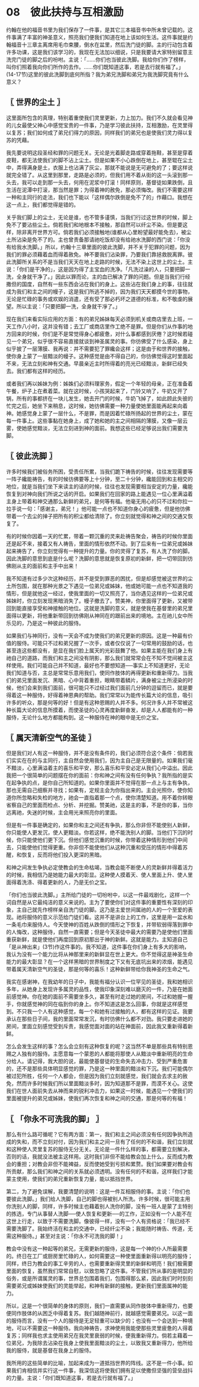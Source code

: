 # 08　彼此扶持与互相激励


约翰在他的福音书里为我们保存了一件事，是其它三本福音书中所未曾记载的。这件事满了丰富的神圣意义，照亮我们便我们知道在地上该如何生活。这件事就是约翰福音十三章主离席用毛巾束腰，倒水在盆里，然后洗门徒的脚。主的行动包含着许多功课，这是我们该学习的，我现在无法加以细说，只是我要请大家特别留意主洗完门徒的脚之后的吩咐。主说：「……你们也当彼此洗脚。我给你们作了榜样，叫你们照着我向你们所作的去作。……你们既知道这事，若是去行就有福了。」(14-17节)这里的彼此洗脚到底何所指？我为弟兄洗脚和弟兄为我洗脚究竟有什么意义？



## 〖 世界的尘土 〗

这里面所包含的真理，特别着重使我们灵里更新，力上加力。我们不久就会看见神的儿女最使父神心中感觉宝贵的一件事，乃是学习彼此扶持，互相激励，在灵里得以复苏；我们如何成了弟兄们得力的原因，同样我们的弟兄也是使我们灵力得以复苏的凭藉。

我先要说明这段圣经和罪的问题无关。无论是光着脚走路或穿着拖鞋，甚至是穿着皮鞋，都无法使我们的脚不沾上尘土。但是如果不小心跌倒在地上，甚至辊在尘土中，弄得满身是土，衣服上也沾满了灰尘，那就不能说是无可避免的了；要这样说就完全错了。从这里到那里，走路是必须的，但我们用不着从街的这一头滚到那一头去，我可以走到那一头去，何用在泥浆中打滚！同样原则，基督徒如果跌倒，且生活在泥潭中打滚，那当然是罪；为得着神的赦免，那必须悔改。我们不需要这样一种和主同行的走法，我们也下能以「这样偶尔跌倒是免不了的」作藉口。我想在这一点上，我们都觉得是错的。

关乎我们脚上的尘土，无论是谁，也不管多谨慎，当我们行过这世界的时候，脚上免不了要沾些尘土。倘若我们和地根本不接触，那自然可以纤尘不染。但是要这样，除非离开世界方可。倘若我们必须接触地(谁都从心里盼望最好能免去)，被尘土所沾染是免不了的。主也曾责备那请祂吃饭却没有给祂水洗脚的西门说：「你没有给我水洗脚。」所以，约翰十三章里面的彼此洗脚，并不关于犯罪的问题，因为我们的罪必须藉着血而得着赦免。神不要我们沾染罪，乃要我们靠拯救脱离罪。彼此洗脚所关系的不是当我们天天在地上走路的时候，无法不染上这世上的尘土。主说：「你们是干净的」，这是因为得了主宝血的洗净。「凡洗过澡的人，只要把脚一洗，全身就干净了。」因此以罪而论，主的血已解决了罪的问题。但是当我们行经撒但的国度，自然有一些东西会沾在我们的身上。这些沾在我们身上的事，往往就成为我们和主之间的幔子，这是我们所逃不掉的，因为我们天天都摸今世的事物，无论是忙碌的事务或欢娱的消遣，还有受了那必朽坏之道德的标准，和不敬虔的展望。所以主说：「只要把脚一洗，全身就干凈了。」

现在我们来看实际应用的方面：有的弟兄姊妹每天必须到机关或商店里去上班，一天工作八小时，这并没有错；去工厂或商店里作工绝不是罪。但是你们从作事的地方回来的时候，你们是不是常觉得身心都疲惫，对什么事都感到厌倦？这时候若碰见一个弟兄，似乎很不容易直接就谈到神圣属灵的事。你彷佛受了什么感染，身上似乎披了一层薄膜、我再说：并不需要犯了罪纔会这样；这是由于和世界的接触，使你身上蒙了一层黯淡的幔子。这种感觉是由不得自己的，你彷佛觉得这时里面起不来，无法立刻和神有交通。早晨亲近主时所得着的亮光已经黯淡，新鲜已经失去。我们都有这样的经历。

或者我们再以姊妹为例：姊姝们必须料理家务，假定一个年轻的母亲，正在准备着午餐，炉子上在煮着菜。就在这时候，小孩哭起来了，门铃又响了，牛奶又开了锅，所有的事都挤在一块儿发生，她去开门的时候，牛奶飞掉了，如此顾此失彼的忙完之后，她坐下来稍息，这时候，她彷佛需要一种力量使她里面能再起来向着神。她感觉身上蒙了一层什么，不是罪，而是因着忙碌所扬起的世界的尘土，蒙在每一件事上。这些事黏在她身上，成了她和她的主之间相隔的薄膜，又像一层云雾，使她感觉黯淡，无法立刻进到神的面前。我想这些已经足够说出我们需要洗脚。



## 〖 彼此洗脚 〗

许多时候我们被俗务所困，受责任所累，当我们跪下祷告的时候，往往发现需要等一阵子纔能祷告，有的时候彷佛要等上十分钟，至二十分钟，纔能回到和主相交的地位，就是当我们坐下来读主的话的时候，往往也发现需要相当安定的力量，纔能恢复到对神向我们所说之话的开启。如果我们在回家的路上能遇见一位心里满溢着主身上带着和神交通那么新鲜的弟兄，是何等有福。他毫无用心的只不过和你拉一拉手说一句：「感谢主，弟兄！」他可能一点也不知道你身心的疲惫，但是他彷佛带着一个去尘的掸子把所有的积尘都给清除了。你立刻就觉得和神之间的交通又恢复了。

有的时候你因着一天的忙累，带着一颗沉重的灵来赴祷告聚会，祷告的时候你里面还是起不来，接着又有人祷告，里面的情形依然不动。到了后来有一位弟兄或姊妹起来祷告了，你立刻觉得有一种提升的力量。你的灵得了复苏，有人洗了你的脚。因此洗脚的意思到底是什么呢？洗脚的意思就是恢复原初的新鲜，把一切带回到彷佛刚从主的面前和主手中出来！

我不知道有过多少次这种经历，并不是受到罪恶的困扰，但是却感觉被这世界的尘土所包围，就在那种光景之下遇见一位弟兄或姊妹，他或她可能一点也不知道我的情形，但是就他这一经过，使我里面的一切又照亮了，当你遇见这样的一位弟兄或姊妹时，你立刻发现黑暗消失了。幔子撤去了。赞美神，你里面得了更新，又被带回到能直接享受和神接触的地位。这就是洗脚的意义，就是使我在基督里的弟兄里面得以更新，将他重新带回到彷佛刚从神同在的跟前出来的境地。主在祂儿女中所乐见的，乃是这一种彼此的服侍。

如果我们与神同行，没有一天会不成为使我们的弟兄更新的原因。这是一种最有价值的服侍。可能只不过和弟兄握了一次手，或者仅仅说了一句常用的鼓励的话，也甚至连这些都没有，是显在我们脸上属天的光彩鼓舞了他。如果主能在我们身上有祂自己的道路，而我们和主之间没有阴影，那么我们就常常会在不知不觉间被主这样使用。我们可能自己并不知道，最好也不要想知道──事实上不知道更好，无论我们知道与否，主总是常常乐意用我们，使同作肢体的再得更新和重新得力。当我们的弟兄里面发沉、黑暗、心中背着重担，眼睛带着鳞片，满身被尘土所浸染的时候，他们会来到我们面前，很可能只不过经过我们面前几分钟的逗留而已，就是要得着这一种服侍，好得着神恩典的帮助。我们常常以为能传长篇大论的信息，吸引许多的听众，那是何等的好！但是有这种恩赐的人并不多。何况许多人并不常被这种长篇大论的信息所摸着，而使圣徒的心灵再度新鲜奋发，却是人人都能有的一种服侍，无论什么地方都能构到。这一种服侍在神的眼中是无价之宝。



## 〖 属天清新空气的圣徒 〗

但是我们对人有这一种服侍，并不是没有条件的，我们必须符合这个条件：倘若我们实实在在的与主同行，主自然会使用我们，因为主自己是无限量的。如果我们毫不黯淡，心里满溢着主的喜乐和平安，那么喜乐和平安必定从我们心中溢出。因此我把一个很简单的问题摆在你的面前：你和神之间有没有任何争执？我所指的是实在起争执的点，是你自己所知道的。如果你里面并不觉得在那一点上与主有争执，那也无需自己细察并寻找；如果有，定规主会为你指出来的。主会光照你，使你知道你所忽略和失检的地方，祂会一直指着那一个点，使你清楚知道。用不着你转眼省察自己的里面而检点、分析、并挖掘。赞美祂，这是主的事，不是你的事，当你远离祂，失迷的时候，主会用光来照亮你的里面。

但是有一件事是确定的，如果你和主之间还有争执，那么你非但不能使别人新鲜，你只能使人更发沉，使人更黯淡。你若这样，绝不能洗别人的脚。当他们下沉的时候，你只能使他们更下沉。但他们感觉沉重的时候，你带着这种情形到他们中间去，只能使他们觉得更重。你非但不能使他们从这种沉重和受压的情形中得着苏醒，和恢复，反而将他们投入更深的黑暗。

和神之间发生争执必定使教会的生命枯竭，当教会能不断使人的灵新鲜并得着活力的时候，我相信乃是她能力最大的彰显。这种使人摸着天、使人里面上升、使人里面得着洗涤、得着更新的人，乃是无价之宝。

「你们也当彼此洗脚。」主所给门徒的一切吩咐中，以这一件最戏剧化，这样一个词自然是从它最纯洁的意义来说的。主为了要使你们对这件事的重要性有深刻的印象，主自己就先作榜样亲自洗门徒的脚。这乃是主爱世间属祂的人的一个至爱的表现。祂将服侍的意义示范给门徒们看。这并不是讲台上的工作，这里是用一盆水和一条毛巾来服侍人。今天使神的百姓从跌倒的情形之下恢复，并带软弱得落到罪中的人悔改，这种服侍，自然一直需要；但是今天圣徒中最大的需要乃是使他们里面重获新鲜，就是使他们再度回到原初那出于神的新鲜。这就是能力。主知道自己「是从神出来」(3节)作这件事的。我不知道，这件事在你们身上有多大的影响，我认为没有一个能力比将从神那里来的新鲜显在世上更大。你不觉得这是神圣生命能力的最大彰显？在一个这样黑暗的世界制度之下又有无底坑出来的浓烟，能遇见带着属天清新空气的圣徒，那是何等的喜乐！这种新鲜带给你我神圣的生命之气。

我实在感谢神，在我幼年的日子中，我能有福分认识一位罕见的圣徒，我和她相识多年，从她身上发现许多属灵的品性，使我印象深刻难以磨灭的一件，乃是在她面前感觉神。你在她的面前不需要坐多久，甚至有时走过她的房间，不过和她握一握手，你就感觉神的同在临到你的身上。你不知道这是怎么回事，你就是这样感觉到。不只我一个人有这种感觉，每一个和她有过接触的人，都有这样的见证。我要承认在那些日子间，我的里面常常发沉，有时彷佛什么都不对劲。我只要走进她的房间，里面立刻感觉受到斥责，我感觉面对面的站在神面前，因此我又重新得着新鲜。

怎么会发生这样的事？怎么会立刻有这种恢复的呢？这当然不单是那些具有特别恩赐之人独有的服侍。主愿意每一个蒙恩的人都能将那使人从黯淡中重新明亮的生命分给人。请记得，我大胆的说，最能使基督徒的生命失去冲击力、受到严重危害的，还不是那些具体明显感觉的罪，乃是这一种里面的黯淡和下沉。我们可能偶尔被过犯所胜，任何一个人都会，但是因为我们立刻就感觉，我们就会去求主的赦免，然而许多时候我们所以里面黯淡多时，因为知道那不是罪，而漠不关心。这使我们在世人面前失去从神而来的锐利冲击力，如果这一时候，能遇见一个使我们的里面被提升的弟兄或姊妹，使我们再次恢复和神之间的交通，那是何等的有福！



## 〖 「你永不可洗我的脚」 〗

那么有什么路可循呢？它有两方面：第一，我们和主之间必须没有任何因争执所造成的失和，而不立刻对付，因为我们和主之间一旦有了任何的不和谐，我们立刻就和这种使人灵里复苏的服侍无分无关。无论是一件什么样的事，都需要立刻解决，否则的话，我就没法被主这样用。这时我们非但不能给教会加上什么，反而成为教会的重担；对教会非但不能裨益，反而使她受到亏损和累赘。我们如果要对教会有所贡献，那么我们和神之间的关系就必须透明。没有任何的不和谐，这样我们才能蒙主使用，使我们的弟兄重新恢复力量，能以抵挡世界。

第二，为了避免误解，我要清楚的说明：这是一件互相服侍的事。主说：「你们也要彼此洗脚。」我们给人洗脚，自己的脚也得被别人所洗。许多时候，很可能主用你洗别人的脚，同样，许多时候主也藉着别人洗你的脚，没有一班人是蒙了主特别的拣选，专门从事替人洗脚──使人恢复和更新──的工作，正如没有一个人能不在这世上行走，以致于不需要洗脚。像彼得一样，没有一个人有资格说：「我已经不需要洗脚了。我始终活在和主的交通中，已经纤尘不染；我能随时祷告、传道，无需这种服侍。」甚至对主说：「你永不可洗我的脚！」

教会中没有这一种起等的弟兄，无需更新的服侍，这是每一个神的仆人所最需要的。终日在工厂或厨房里忙碌的人，如何需要这一种使里面重新得以明亮的服侍；同样，终日为教会的事工辛劳的人，也需要重新得灵里的新鲜和明亮！我们极需要里面的恢复，虽然我们常常自慰，以致忽略了这件事。不管我们所从事的是明显的俗务，或是所谓属灵的事，世界总包围着我们，包围得那么紧，因此我们时时刻刻需要弟兄或姊妹使我们的灵能举起，和神有新鲜的接触，更新我们里面属神的能力。

所以，这是一个很简单的身体的原则，我们一直需要从同作肢体中重新得力，也要便同作肢体的从困乏中得着复苏。我们越随神前行，就越感觉需要弟兄。以这一面的服侍而言，没有一个人的服侍是无足轻重可以缺少的；也没有一个会达到一种境地，可以不需要这一种服侍。我向神祷告，求神使用我能使那些灵里疲惫的人得着复苏；同样我也求主使用弟兄在我灵里衰弱的时候，便我重新得力。倘若主藉着一位弟兄，为我除去沾染在我身上使我里面黯淡的尘土，以致我又重新得力，他所给我的服侍，就是基督在我身上的服侍。

我所用的这些简单的比喻，加起来成为一道抵挡世界的阵线。这不是一件小事。如果我们肯相信并实行这一件事，我深信这将使我们拥有足以使撒但坚强的营垒战抖的力量。主说：「你们既知道这事，若是去行就有福了。」
